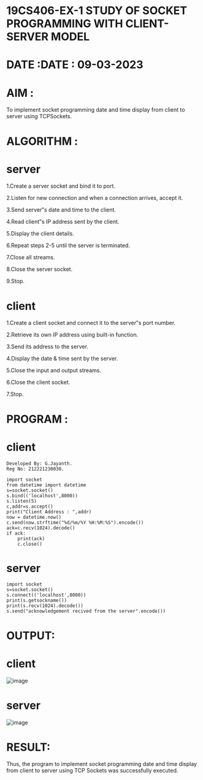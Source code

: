 # 19CS406-EX-1 STUDY OF SOCKET PROGRAMMING WITH CLIENT-SERVER MODEL

# DATE :DATE : 09-03-2023

# AIM :
To implement socket programming date and time display from client to server using TCPSockets.




# ALGORITHM :
# server

1.Create a server socket and bind it to port.

2.Listen for new connection and when a connection arrives, accept it.

3.Send server‟s date and time to the client.

4.Read client‟s IP address sent by the client.

5.Display the client details.

6.Repeat steps 2-5 until the server is terminated.

7.Close all streams.

8.Close the server socket.

9.Stop.

# client

1.Create a client socket and connect it to the server‟s port number.

2.Retrieve its own IP address using built-in function.

3.Send its address to the server.

4.Display the date & time sent by the server.

5.Close the input and output streams.

6.Close the client socket.

7.Stop.

# PROGRAM :
# client
```
Developed By: G.Jayanth.
Reg No: 212221230030.
```
```
import socket
from datetime import datetime
s=socket.socket()
s.bind(('localhost',8000))
s.listen(5)
c,addr=s.accept()
print("Client Address : ",addr)
now = datetime.now()
c.send(now.strftime("%d/%m/%Y %H:%M:%S").encode())
ack=c.recv(1024).decode()
if ack:
    print(ack)
    c.close()
  ```
 # server
```
import socket
s=socket.socket()
s.connect(('localhost',8000))
print(s.getsockname())
print(s.recv(1024).decode())
s.send("acknowledgement recived from the server".encode())
```
# OUTPUT:
# client
![image](https://github.com/JayanthYadav123/19CS406-EX-1/assets/94836154/a4c08f8c-adad-47a7-a948-460f5328f588)
# server
![image](https://github.com/JayanthYadav123/19CS406-EX-1/assets/94836154/60ed1fa8-5f3d-4c94-a039-a4fbfdcd0cdf)

# RESULT: 
Thus, the program to implement socket programming date and time display from client to server using TCP Sockets was successfully executed.



